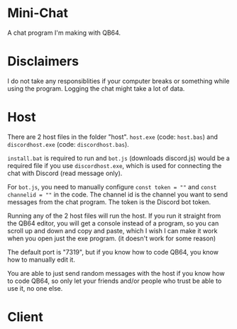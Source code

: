# Mini-Chat
A chat program I'm making with QB64.

# Disclaimers
I do not take any responsiblities if your computer breaks or something while using the program. Logging the chat might take a lot of data.

# Host
There are 2 host files in the folder "host".
`host.exe` (code: `host.bas`) and `discordhost.exe` (code: `discordhost.bas`).

`install.bat` is required to run and `bot.js` (downloads discord.js) would be a required file if you use `discordhost.exe`, which is used for connecting the chat with Discord (read message only). 

For `bot.js`, you need to manually configure `const token = ""` and `const channelid = ""` in the code. The channel id is the channel you want to send messages from the chat program. The token is the Discord bot token.

Running any of the 2 host files will run the host. If you run it straight from the QB64 editor, you will get a console instead of a program, so you can scroll up and down and copy and paste, which I wish I can make it work when you open just the exe program. (it doesn't work for some reason)

The default port is "7319", but if you know how to code QB64, you know how to manually edit it.

You are able to just send random messages with the host if you know how to code QB64, so only let your friends and/or people who trust be able to use it, no one else.

# Client
